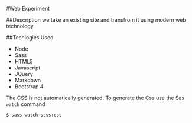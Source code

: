 #Web Experiment


##Description
we take an existing site and transfrom it using modern web technology

##Techlogies Used 
* Node 
* Sass
*  HTML5
* Javascript
* JQuery
* Markdown
* Bootstrap 4


The CSS is not automatically generated. To generate the Css use the Sas `watch` command

`$ sass-watch scss:css`
